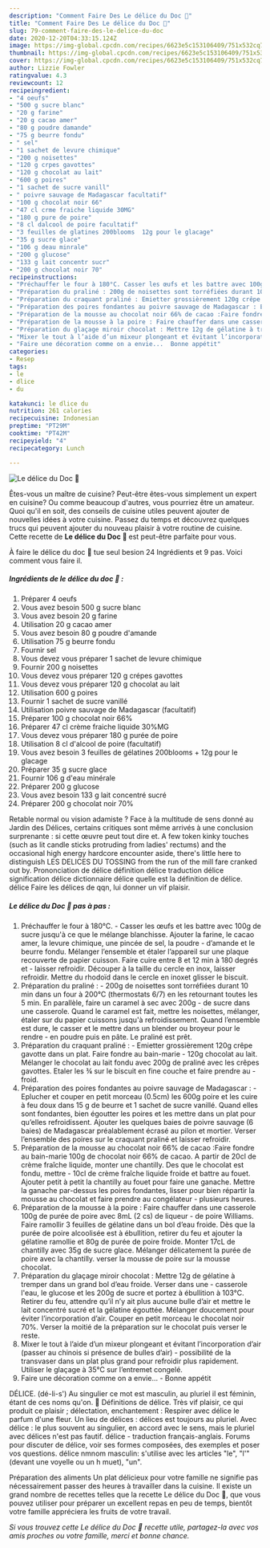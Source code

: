```yaml
---
description: "Comment Faire Des Le délice du Doc 🍐"
title: "Comment Faire Des Le délice du Doc 🍐"
slug: 79-comment-faire-des-le-delice-du-doc
date: 2020-12-20T04:33:15.124Z
image: https://img-global.cpcdn.com/recipes/6623e5c153106409/751x532cq70/le-delice-du-doc-🍐-photo-principale-de-la-recette.jpg
thumbnail: https://img-global.cpcdn.com/recipes/6623e5c153106409/751x532cq70/le-delice-du-doc-🍐-photo-principale-de-la-recette.jpg
cover: https://img-global.cpcdn.com/recipes/6623e5c153106409/751x532cq70/le-delice-du-doc-🍐-photo-principale-de-la-recette.jpg
author: Lizzie Fowler
ratingvalue: 4.3
reviewcount: 12
recipeingredient:
- "4 oeufs"
- "500 g sucre blanc"
- "20 g farine"
- "20 g cacao amer"
- "80 g poudre damande"
- "75 g beurre fondu"
- " sel"
- "1 sachet de levure chimique"
- "200 g noisettes"
- "120 g crpes gavottes"
- "120 g chocolat au lait"
- "600 g poires"
- "1 sachet de sucre vanill"
- " poivre sauvage de Madagascar facultatif"
- "100 g chocolat noir 66"
- "47 cl crme fraiche liquide 30MG"
- "180 g pure de poire"
- "8 cl dalcool de poire facultatif"
- "3 feuilles de glatines 200blooms  12g pour le glacage"
- "35 g sucre glace"
- "106 g deau minrale"
- "200 g glucose"
- "133 g lait concentr sucr"
- "200 g chocolat noir 70"
recipeinstructions:
- "Préchauffer le four à 180°C. Casser les œufs et les battre avec 100g de sucre jusqu&#39;à ce que le mélange blanchisse. Ajouter la farine, le cacao amer, la levure chimique, une pincée de sel, la poudre d’amande et le beurre fondu. Mélanger l’ensemble et étaler l’appareil sur une plaque recouverte de papier cuisson. Faire cuire entre 8 et 12 min à 180 degrés et laisser refroidir. Découper à la taille du cercle en inox, laisser refroidir. Mettre du rhodoïd dans le cercle en inoxet glisser le biscuit."
- "Préparation du praliné : 200g de noisettes sont torréfiées durant 10 min dans un four à 200°C (thermostats 6/7) en les retournant toutes les 5 min. En parallèle, faire un caramel à sec avec 200g de sucre dans une casserole. Quand le caramel est fait, mettre les noisettes, mélanger, étaler sur du papier cuissons jusqu&#39;à refroidissement. Quand l’ensemble est dure, le casser et le mettre dans un blender ou broyeur pour le rendre en poudre puis en pâte. Le praliné est prêt."
- "Préparation du craquant praliné : Emietter grossièrement 120g crêpe gavotte dans un plat. Faire fondre au bain-marie 120g chocolat au lait. Mélanger le chocolat au lait fondu avec 200g de praliné avec les crêpes gavottes. Etaler les ¾ sur le biscuit en fine couche et faire prendre au froid."
- "Préparation des poires fondantes au poivre sauvage de Madagascar : Eplucher et couper en petit morceau (0.5cm) les 600g poire et les cuire à feu doux dans 15 g de beurre et 1 sachet de sucre vanillé. Quand elles sont fondantes, bien égoutter les poires et les mettre dans un plat pour qu’elles refroidissent. Ajouter les quelques baies de poivre sauvage (6 baies) de Madagascar préalablement écrasé au pilon et mortier. Verser l’ensemble des poires sur le craquant praliné et laisser refroidir."
- "Préparation de la mousse au chocolat noir 66% de cacao :Faire fondre au bain-marie 100g de chocolat noir 66% de cacao. A partir de 20cl de crème fraîche liquide, monter une chantilly. Des que le chocolat est fondu, mettre 10cl de crème fraîche liquide froide et battre au fouet. Ajouter petit à petit la chantilly au fouet pour faire une ganache. Mettre la ganache par-dessus les poires fondantes, lisser pour bien répartir la mousse au chocolat et faire prendre au congélateur plusieurs heures."
- "Préparation de la mousse à la poire : Faire chauffer dans une casserole 100g de purée de poire avec 8mL (2 cs) de liqueur de poire Williams. Faire ramollir 3 feuilles de gélatine dans un bol d’eau froide. Dès que la purée de poire alcoolisée est à ébullition, retirer du feu et ajouter la gélatine ramollie et 80g de purée de poire froide. Monter 17cL de chantilly avec 35g de sucre glace. Mélanger délicatement la purée de poire avec la chantilly. verser la mousse de poire sur la mousse chocolat."
- "Préparation du glaçage miroir chocolat : Mettre 12g de gélatine à tremper dans un grand bol d’eau froide. Verser dans une casserole l&#39;eau, le glucose et les 200g de sucre et portez à ébullition à 103°C. Retirer du feu, attendre qu’il n’y ait plus aucune bulle d’air et mettre le lait concentré sucré et la gélatine égouttée. Mélanger doucement pour éviter l’incorporation d’air. Couper en petit morceau le chocolat noir 70%. Verser la moitié de la préparation sur le chocolat puis verser le reste."
- "Mixer le tout à l’aide d’un mixeur plongeant et évitant l’incorporation d’air (passer au chinois si présence de bulles d’air) possibilité de la transvaser dans un plat plus grand pour refroidir plus rapidement. Utiliser le glaçage à 35°C sur l’entremet congelé."
- "Faire une décoration comme on a envie...  Bonne appétit"
categories:
- Resep
tags:
- le
- dlice
- du

katakunci: le dlice du 
nutrition: 261 calories
recipecuisine: Indonesian
preptime: "PT29M"
cooktime: "PT42M"
recipeyield: "4"
recipecategory: Lunch

---
```



![Le délice du Doc 🍐](https://img-global.cpcdn.com/recipes/6623e5c153106409/751x532cq70/le-delice-du-doc-🍐-photo-principale-de-la-recette.jpg)

Êtes-vous un maître de cuisine? Peut-être êtes-vous simplement un expert en cuisine? Ou comme beaucoup d'autres, vous pourriez être un amateur. Quoi qu'il en soit, des conseils de cuisine utiles peuvent ajouter de nouvelles idées à votre cuisine. Passez du temps et découvrez quelques trucs qui peuvent ajouter du nouveau plaisir à votre routine de cuisine. Cette recette de <strong> Le délice du Doc 🍐 </strong> est peut-être parfaite pour vous.

<!--inarticleads1-->

À faire le délice du doc 🍐 tue seul besion 24 Ingrédients et 9 pas. Voici comment vous faire il.

##### Ingrédients de le délice du doc 🍐 :

1. Préparer 4 oeufs
1. Vous avez besoin 500 g sucre blanc
1. Vous avez besoin 20 g farine
1. Utilisation 20 g cacao amer
1. Vous avez besoin 80 g poudre d&#39;amande
1. Utilisation 75 g beurre fondu
1. Fournir  sel
1. Vous devez vous préparer 1 sachet de levure chimique
1. Fournir 200 g noisettes
1. Vous devez vous préparer 120 g crépes gavottes
1. Vous devez vous préparer 120 g chocolat au lait
1. Utilisation 600 g poires
1. Fournir 1 sachet de sucre vanillé
1. Utilisation  poivre sauvage de Madagascar (facultatif)
1. Préparer 100 g chocolat noir 66%
1. Préparer 47 cl crème fraiche liquide 30%MG
1. Vous devez vous préparer 180 g purée de poire
1. Utilisation 8 cl d&#39;alcool de poire (facultatif)
1. Vous avez besoin 3 feuilles de gélatines 200blooms + 12g pour le glacage
1. Préparer 35 g sucre glace
1. Fournir 106 g d&#39;eau minérale
1. Préparer 200 g glucose
1. Vous avez besoin 133 g lait concentré sucré
1. Préparer 200 g chocolat noir 70%


Retable normal ou vision adamiste ? Face à la multitude de sens donné au Jardin des Délices, certains critiques sont même arrivés à une conclusion surprenante : si cette œuvre peut tout dire et. A few token kinky touches (such as lit candle sticks protruding from ladies&#39; rectums) and the occasional high energy hardcore encounter aside, there&#39;s little here to distinguish LES DELICES DU TOSSING from the run of the mill fare cranked out by. Prononciation de délice définition délice traduction délice signification délice dictionnaire délice quelle est la définition de délice. délice Faire les délices de qqn, lui donner un vif plaisir. 

<!--inarticleads2-->

##### Le délice du Doc 🍐 pas à pas :

1. Préchauffer le four à 180°C. - Casser les œufs et les battre avec 100g de sucre jusqu&#39;à ce que le mélange blanchisse. Ajouter la farine, le cacao amer, la levure chimique, une pincée de sel, la poudre - d’amande et le beurre fondu. Mélanger l’ensemble et étaler l’appareil sur une plaque recouverte de papier cuisson. Faire cuire entre 8 et 12 min à 180 degrés et - laisser refroidir. Découper à la taille du cercle en inox, laisser refroidir. Mettre du rhodoïd dans le cercle en inoxet glisser le biscuit.
1. Préparation du praliné : - 200g de noisettes sont torréfiées durant 10 min dans un four à 200°C (thermostats 6/7) en les retournant toutes les 5 min. En parallèle, faire un caramel à sec avec 200g - de sucre dans une casserole. Quand le caramel est fait, mettre les noisettes, mélanger, étaler sur du papier cuissons jusqu&#39;à refroidissement. Quand l’ensemble est dure, le casser et le mettre dans un blender ou broyeur pour le rendre - en poudre puis en pâte. Le praliné est prêt.
1. Préparation du craquant praliné : - Emietter grossièrement 120g crêpe gavotte dans un plat. Faire fondre au bain-marie - 120g chocolat au lait. Mélanger le chocolat au lait fondu avec 200g de praliné avec les crêpes gavottes. Etaler les ¾ sur le biscuit en fine couche et faire prendre au - froid.
1. Préparation des poires fondantes au poivre sauvage de Madagascar : - Eplucher et couper en petit morceau (0.5cm) les 600g poire et les cuire à feu doux dans 15 g de beurre et 1 sachet de sucre vanillé. Quand elles sont fondantes, bien égoutter les poires et les mettre dans un plat pour qu’elles refroidissent. Ajouter les quelques baies de poivre sauvage (6 baies) de Madagascar préalablement écrasé au pilon et mortier. Verser l’ensemble des poires sur le craquant praliné et laisser refroidir.
1. Préparation de la mousse au chocolat noir 66% de cacao :Faire fondre au bain-marie 100g de chocolat noir 66% de cacao. A partir de 20cl de crème fraîche liquide, monter une chantilly. Des que le chocolat est fondu, mettre - 10cl de crème fraîche liquide froide et battre au fouet. Ajouter petit à petit la chantilly au fouet pour faire une ganache. Mettre la ganache par-dessus les poires fondantes, lisser pour bien répartir la mousse au chocolat et faire prendre au congélateur - plusieurs heures.
1. Préparation de la mousse à la poire : Faire chauffer dans une casserole 100g de purée de poire avec 8mL (2 cs) de liqueur - de poire Williams. Faire ramollir 3 feuilles de gélatine dans un bol d’eau froide. Dès que la purée de poire alcoolisée est à ébullition, retirer du feu et ajouter la gélatine ramollie et 80g de purée de poire froide. Monter 17cL de chantilly avec 35g de sucre glace. Mélanger délicatement la purée de poire avec la chantilly. verser la mousse de poire sur la mousse chocolat.
1. Préparation du glaçage miroir chocolat : Mettre 12g de gélatine à tremper dans un grand bol d’eau froide. Verser dans une - casserole l&#39;eau, le glucose et les 200g de sucre et portez à ébullition à 103°C. Retirer du feu, attendre qu’il n’y ait plus aucune bulle d’air et mettre le lait concentré sucré et la gélatine égouttée. Mélanger doucement pour éviter l’incorporation d’air. Couper en petit morceau le chocolat noir 70%. Verser la moitié de la préparation sur le chocolat puis verser le reste.
1. Mixer le tout à l’aide d’un mixeur plongeant et évitant l’incorporation d’air (passer au chinois si présence de bulles d’air) - possibilité de la transvaser dans un plat plus grand pour refroidir plus rapidement. Utiliser le glaçage à 35°C sur l’entremet congelé.
1. Faire une décoration comme on a envie...  - Bonne appétit


DÉLICE. (dé-li-s&#39;) Au singulier ce mot est masculin, au pluriel il est féminin, étant de ces noms qu&#39;on.  Définitions de délice. Très vif plaisir, ce qui produit ce plaisir ; délectation, enchantement : Respirer avec délice le parfum d&#39;une fleur. Un lieu de délices : délices est toujours au pluriel. Avec délice : le plus souvent au singulier, en accord avec le sens, mais le pluriel avec délices n&#39;est pas fautif. délice - traduction français-anglais. Forums pour discuter de délice, voir ses formes composées, des exemples et poser vos questions. délice nmnom masculin: s&#39;utilise avec les articles &#34;le&#34;, &#34;l&#39;&#34; (devant une voyelle ou un h muet), &#34;un&#34;. 

<!--inarticleads1-->

<p>
Préparation des aliments Un plat délicieux pour votre famille ne signifie pas nécessairement passer des heures à travailler dans la cuisine. Il existe un grand nombre de recettes telles que la recette Le délice du Doc 🍐, que vous pouvez utiliser pour préparer un excellent repas en peu de temps, bientôt votre famille appréciera les fruits de votre travail.
</p>

<p>
<i>Si vous trouvez cette Le délice du Doc 🍐 recette utile, partagez-la avec vos amis proches ou votre famille, merci et bonne chance.</i>
</p>
